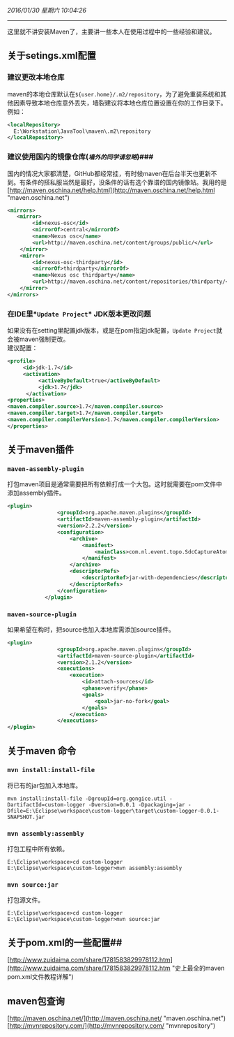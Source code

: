 *2016/01/30 星期六 10:04:26*

----------
这里就不讲安装Maven了，主要讲一些本人在使用过程中的一些经验和建议。
## 关于setings.xml配置
### 建议更改本地仓库
maven的本地仓库默认在`${user.home}/.m2/repository`，为了避免重装系统和其他因素导致本地仓库意外丢失，墙裂建议将本地仓库位置设置在你的工作目录下。例如：
```xml
<localRepository>
  E:\Workstation\JavaTool\maven\.m2\repository
</localRepository>
```
### 建议使用国内的镜像仓库(*```墙外的同学请忽略```*)###  
国内的情况大家都清楚，GitHub都经常挂，有时候maven在后台半天也更新不到。有条件的搭私服当然是最好，没条件的话有选个靠谱的国内镜像站。我用的是[http://maven.oschina.net/help.html](http://maven.oschina.net/help.html "maven.oschina.net")
```xml
<mirrors>
   <mirror>
		<id>nexus-osc</id>
		<mirrorOf>central</mirrorOf>
		<name>Nexus osc</name>
		<url>http://maven.oschina.net/content/groups/public/</url>
	</mirror>
	<mirror>
		<id>nexus-osc-thirdparty</id>
		<mirrorOf>thirdparty</mirrorOf>
		<name>Nexus osc thirdparty</name>
		<url>http://maven.oschina.net/content/repositories/thirdparty/</url>
	</mirror>
</mirrors>
```
### 在IDE里*`Update Project`* JDK版本更改问题 ###
如果没有在setting里配置jdk版本，或是在pom指定jdk配置，`Update Project`就会被maven强制更改。  
建议配置：  
```xml
<profile>
     <id>jdk-1.7</id>  
     <activation>  
          <activeByDefault>true</activeByDefault>  
          <jdk>1.7</jdk>  
      </activation>  
<properties>  
<maven.compiler.source>1.7</maven.compiler.source>  
<maven.compiler.target>1.7</maven.compiler.target>  
<maven.compiler.compilerVersion>1.7</maven.compiler.compilerVersion>  
</properties>
```
## 关于maven插件 ##
### `maven-assembly-plugin` ###
打包maven项目是通常需要把所有依赖打成一个大包。这时就需要在pom文件中添加assembly插件。  
```xml
<plugin>
				<groupId>org.apache.maven.plugins</groupId>
				<artifactId>maven-assembly-plugin</artifactId>
				<version>2.2.2</version>
				<configuration>
					<archive>
						<manifest>
							<mainClass>com.nl.event.topo.SdcCaptureAtomEventTopo</mainClass>
						</manifest>
					</archive>
					<descriptorRefs>
						<descriptorRef>jar-with-dependencies</descriptorRef>
					</descriptorRefs>
				</configuration>
			</plugin>
```

### `maven-source-plugin` ###
如果希望在构时，把source也加入本地库需添加source插件。
```xml
<plugin>
				<groupId>org.apache.maven.plugins</groupId>
				<artifactId>maven-source-plugin</artifactId>
				<version>2.1.2</version>
				<executions>
					<execution>
						<id>attach-sources</id>
						<phase>verify</phase>
						<goals>
							<goal>jar-no-fork</goal>
						</goals>
					</execution>
				</executions>
</plugin>
```  

## 关于maven 命令 ##
### `mvn install:install-file` ###
将已有的jar包加入本地库。

`mvn install:install-file -DgroupId=org.gongice.util -DartifactId=custom-logger -Dversion=0.0.1 -Dpackaging=jar -Dfile=E:\Eclipse\workspace\custom-logger\target\custom-logger-0.0.1-SNAPSHOT.jar`
### `mvn assembly:assembly` ###
打包工程中所有依赖。  
```shell
E:\Eclipse\workspace>cd custom-logger
E:\Eclipse\workspace\custom-logger>mvn assembly:assembly
```
### `mvn source:jar` ###
打包源文件。
```shell
E:\Eclipse\workspace>cd custom-logger
E:\Eclipse\workspace\custom-logger>mvn source:jar
```
## 关于pom.xml的一些配置##
[http://www.zuidaima.com/share/1781583829978112.htm](http://www.zuidaima.com/share/1781583829978112.htm "史上最全的maven pom.xml文件教程详解")  
## maven包查询 ##
[http://maven.oschina.net/](http://maven.oschina.net/ "maven.oschina.net")  
[http://mvnrepository.com/](http://mvnrepository.com/ "mvnrepository")
